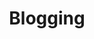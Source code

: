 ---
layout: page
title: Blogging
description: A portal to my interests other than tech
img: assets/img/blogger.png
redirect: https://jyotsnaji.wordpress.com/
importance: 1
category: work
---